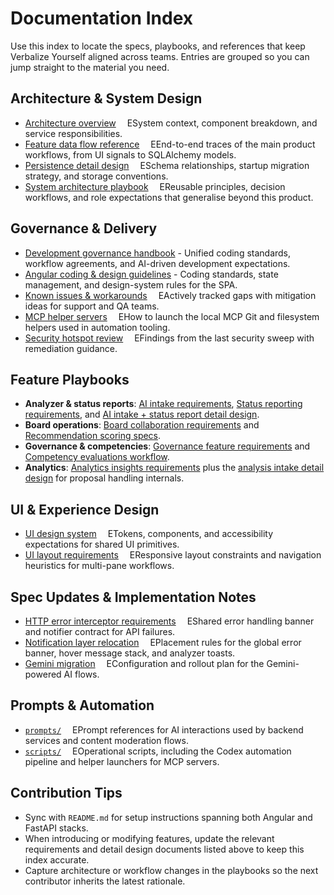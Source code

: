 # Documentation Index

Use this index to locate the specs, playbooks, and references that keep Verbalize Yourself aligned across teams. Entries are grouped so you can jump straight to the material you need.

## Architecture & System Design
- [Architecture overview](architecture.md)  ESystem context, component breakdown, and service responsibilities.
- [Feature data flow reference](data-flow-overview.md)  EEnd-to-end traces of the main product workflows, from UI signals to SQLAlchemy models.
- [Persistence detail design](persistence-detail-design.md)  ESchema relationships, startup migration strategy, and storage conventions.
- [System architecture playbook](system-architecture-playbook.md)  EReusable principles, decision workflows, and role expectations that generalise beyond this product.

## Governance & Delivery
- [Development governance handbook](governance/development-governance-handbook.md) - Unified coding standards, workflow agreements, and AI-driven development expectations.
- [Angular coding & design guidelines](guidelines/angular-coding-guidelines.md) - Coding standards, state management, and design-system rules for the SPA.
- [Known issues & workarounds](known-issues.md)  EActively tracked gaps with mitigation ideas for support and QA teams.
- [MCP helper servers](mcp-helper-servers.md)  EHow to launch the local MCP Git and filesystem helpers used in automation tooling.
- [Security hotspot review](security-review.md)  EFindings from the last security sweep with remediation guidance.

## Feature Playbooks
- **Analyzer & status reports**: [AI intake requirements](features/analysis-intake/requirements.md), [Status reporting requirements](features/status-reporting/requirements.md), and [AI intake + status report detail design](features/ai-intake-status-reports/requirements.md).
- **Board operations**: [Board collaboration requirements](features/board/requirements.md) and [Recommendation scoring specs](features/recommendation-scoring/requirements.md).
- **Governance & competencies**: [Governance feature requirements](features/governance/requirements.md) and [Competency evaluations workflow](features/competency-evaluations/requirements.md).
- **Analytics**: [Analytics insights requirements](features/analytics-insights/requirements.md) plus the [analysis intake detail design](features/analysis-intake/detail-design.md) for proposal handling internals.

## UI & Experience Design
- [UI design system](ui-design-system.md)  ETokens, components, and accessibility expectations for shared UI primitives.
- [UI layout requirements](ui-layout-requirements.md)  EResponsive layout constraints and navigation heuristics for multi-pane workflows.

## Spec Updates & Implementation Notes
- [HTTP error interceptor requirements](spec-updates/http-error-interceptor.md)  EShared error handling banner and notifier contract for API failures.
- [Notification layer relocation](spec-updates/toast-layer-layout.md)  EPlacement rules for the global error banner, hover message stack, and analyzer toasts.
- [Gemini migration](spec-updates/gemini-migration.md)  EConfiguration and rollout plan for the Gemini-powered AI flows.

## Prompts & Automation
- [`prompts/`](../prompts)  EPrompt references for AI interactions used by backend services and content moderation flows.
- [`scripts/`](../scripts)  EOperational scripts, including the Codex automation pipeline and helper launchers for MCP servers.

## Contribution Tips
- Sync with `README.md` for setup instructions spanning both Angular and FastAPI stacks.
- When introducing or modifying features, update the relevant requirements and detail design documents listed above to keep this index accurate.
- Capture architecture or workflow changes in the playbooks so the next contributor inherits the latest rationale.



